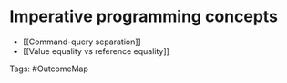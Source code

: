 # Imperative programming concepts

- [[Command-query separation]]
- [[Value equality vs reference equality]]

Tags: #OutcomeMap 